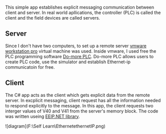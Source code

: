 This simple app establishes explicit messaging communication between client and server. In real world apllications, the controller (PLC) is called the client and the field devices are called servers. 

## Server

Since I don't have two computers, to set up a remote server [vmware workstation pro](https://www.vmware.com/ca/products/workstation-pro/workstation-pro-evaluation.html) virtual machine was used. Inside vmware, I used free the PLC programming software [Do-more PLC](https://www.automationdirect.com/adc/overview/catalog/programmable_controllers/do-more_series_(brx,_h2,_t1h)_plcs_(micro_modular_-a-_stackable)). Do-more PLC allows users to create PLC code, use the simulator and establish Ethernet-ip communicatoin for free. 

## Client

The C# app acts as the client which gets explicit data from the remote server. In excplicit messaging, client request has all the information needed to respond explicitly to the message. In this app, the client requests two interger values of V40 and V41 from the server's memory block. The code was written useing 
[EEIP.NET library](https://sourceforge.net/projects/eeip-net/).



![diagram](F:\Self Learn\EthernetethernetIP.png)



